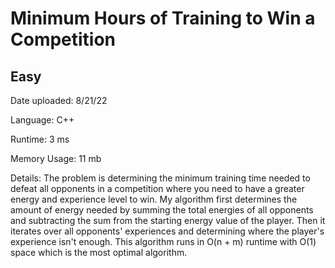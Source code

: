 
# Minimum Hours of Training to Win a Competition

## Easy

Date uploaded: 8/21/22

Language: C++

Runtime: 3 ms

Memory Usage: 11 mb

Details: The problem is determining the minimum training time needed to defeat all opponents in a competition where you need to have a greater energy and experience level to win. My algorithm first determines the amount of energy needed by summing the total energies of all opponents and subtracting the sum from the starting energy value of the player. Then it iterates over all opponents' experiences and determining where the player's experience isn't enough. This algorithm runs in O(n + m) runtime with O(1) space which is the most optimal algorithm.
